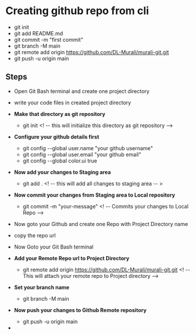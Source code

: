# Creating github repo from cli

- git init
- git add README.md
- git commit -m "first commit"
- git branch -M main
- git remote add origin https://github.com/DL-Murali/murali-git.git
- git push -u origin main

## Steps

- Open Git Bash terminal and create one project directory
- write your code files in created project directory
- **Make that directory as git repository**
  - git init <! -- this will initialize this directory as git repository -->

- **Configure your github details first**
  - git config --global user.name "your github username"
  - git config --global user.email "your github email"
  - git config --global color.ui true


- **Now add your changes to Staging area**
  - git add .  <! -- this will add all changes to staging area -- >

- **Now commit your changes from Staging area to Local repository**
  - git commit -m "your-message"    <! -- Commits your changes to Local Repo -->

- Now goto your Github and create one Repo with Project Directory name
- copy the repo url

- Now Goto your Git Bash terminal
- **Add your Remote Repo url to Project Directory**
  - git remote add origin https://github.com/DL-Murali/murali-git.git     <! -- This will attach your remote repo to Project directory -->

- **Set your branch name**
  - git branch -M main

- **Now push your changes to Github Remote repository**
  - git push -u origin main
- 

